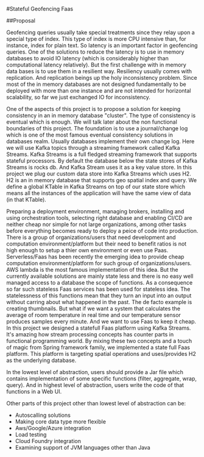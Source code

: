 #Stateful Geofencing Faas

##Proposal

Geofencing queries usually take special treatments since they relay upon a special type of index. This type of index is more CPU intensive than, for instance, index for plain text. So latency is an important factor in geofencing queries. One of the solutions to reduce the latency is to use in memory databases to avoid IO latency (which is considerably higher than computational latency relatively). 
But the first challenge with in memory data bases is to use them in a resilient way. Resiliency usually comes with replication. And replication beings up the holy inconsistency problem. 
Since most of the in memory databases are not designed fundamentally to be deployed with more than one instance and are not intended for horizontal scalability, so far we just exchanged IO for inconsistency.

One of the aspects of this project is to propose a solution for keeping consistency in an in memory database "cluster". The type of consistency is eventual which is enough. We will talk later about the non functional boundaries of this project. 
The foundation is to use a journal/change log which is one of the most famous eventual consistency solutions in databases realm. Usually databases implement their own change log. Here we will use Kafka topics through a streaming framework called Kafka Streams. Kafka Streams is a full fledged streaming framework that supports stateful processors. By default the database below the state stores of Kafka Streams is rocks db. And Kafka Stream uses it as a key value store. In this project we plug our custom data store into Kafka Streams which uses H2. H2 is an in memory database that supports geo spatial index and query. 
We define a global KTable in Kafka Streams on top of our state store which means all the instances of the application will have the same view of data (in that KTable).

Preparing a deployment environment, managing brokers, installing and using orchestration tools, selecting right database and enabling CI/CD are neither cheap nor simple for not large organizations, among other tasks before everything becomes ready to deploy a peice of code into production. There is a group of organizations/users that need development and computation environment/platform but their need to benefit ratios is not high enough to setup a thier own environment or even use Paas. Serverless/Faas has been recently the emerging idea to provide cheap computation environment/platform for such group of organizations/users. AWS lambda is the most famous implementation of this idea. But the currently available solutions are mainly state less and there is no easy well managed access to a database the scope of functions. As a consequence so far such stateless Faas services has been used for stateless idea. 
The statelessness of this functions mean that they turn an input into an output without carring about what happened in the past. The de facto example is creating thumbnails. But what if we want a system that calculates the average of room temperature in real time and our temperature sensor produces samples every minute. And we want to use Faas to keep it cheap.
In this project we designed a statefull Faas platform using Kafka Streams. It's amazing how stream processing concepts has counter parts in functional programming world. By mixing these two concepts and a touch of magic from Spring framework family, we implemented a state full Faas platform. This platform is targeting spatial operations and uses/provides H2 as the underlying database.

In the lowest level of abstraction, users should provide a Jar file which contains implementation of some specific functions (filter, aggregate, wrap, query). And in highest level of abstraction, users write the code of that functions in a Web UI.


Other parts of this project other than lowest level of abstraction  can be:
- Autoscalling solutions 
- Making core data type more flexible 
- Aws/Google/Azure integration 
- Load testing
- Cloud Foundry integration 
- Examining support of JVM languages other than Java